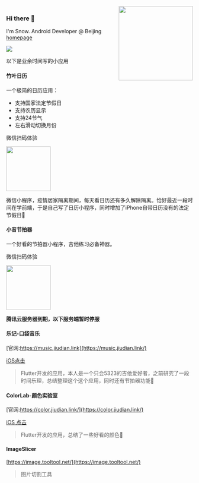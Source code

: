 <img align='right' src='https://octodex.github.com/images/daftpunktocat-guy.gif' width='200'>

### Hi there 👋 

I'm Snow. Android Developer @ Beijing [homepage](https://blog.tooltool.net/)

![](https://visitor-badge.glitch.me/badge?page_id=github.com/yangpeng7)

以下是业余时间写的小应用

#### 竹叶日历
一个极简的日历应用：

- 支持国家法定节假日
- 支持农历显示
- 支持24节气
- 左右滑动切换月份

微信扫码体验

<img src='https://s2.loli.net/2022/04/15/qwCakudm6b49jG2.jpg' width='120'>

微信小程序，疫情居家隔离期间，每天看日历还有多久解除隔离。恰好最近一段时间在学前端，于是自己写了日历小程序，同时增加了iPhone自带日历没有的法定节假日📅


#### 小音节拍器
一个好看的节拍器小程序，吉他练习必备神器。

微信扫码体验

<img src='https://s2.loli.net/2022/05/14/qR2Dy7lcrxTgPVe.jpg' width='120'>

**腾讯云服务器到期，以下服务端暂时停服**

#### 乐记-口袋音乐
[官网:https://music.jiudian.link](https://music.jiudian.link/)

[iOS点击](https://apps.apple.com/cn/app/%E4%B9%90%E8%AE%B0-%E5%8F%A3%E8%A2%8B%E9%9F%B3%E4%B9%90/id1561811916)

> Flutter开发的应用，本人是一个只会5323的吉他爱好者，之前研究了一段时间乐理，总结整理这个这个应用，同时还有节拍器功能🎸

#### ColorLab-颜色实验室
[官网:https://color.jiudian.link/](https://color.jiudian.link/)

[iOS 点击](https://apps.apple.com/cn/app/colorlab-%E9%A2%9C%E8%89%B2%E5%AE%9E%E9%AA%8C%E5%AE%A4/id1579345165)

> Flutter开发的应用，总结了一些好看的颜色🌈

#### ImageSlicer
[https://image.tooltool.net/](https://image.tooltool.net/)
> 图片切割工具




